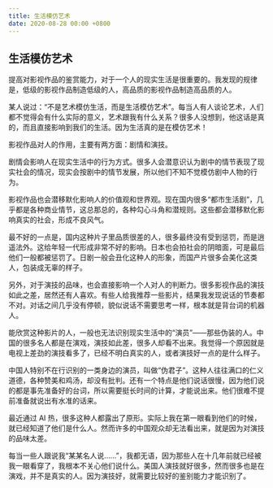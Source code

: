 ```yaml
---
title: 生活模仿艺术
date: 2020-08-28 00:00 +0800
---
```


## 生活模仿艺术

提高对影视作品的鉴赏能力，对于一个人的现实生活是很重要的。我发现的规律是，低级的影视作品制造低级的人，高品质的影视作品制造高品质的人。

某人说过：“不是艺术模仿生活，而是生活模仿艺术”。每当人有人谈论艺术，人们都不觉得会有什么实际的意义，艺术跟我有什么关系？很多人没想到，他这话是真的，而且直接影响到我们的生活。因为生活真的是在模仿艺术！

影视作品对人的作用，主要有两方面：剧情和演技。

剧情会影响人在现实生活中的行为方式。很多人会潜意识认为剧中的情节表现了现实社会的情况，现实会按剧中的情节发展，所以他们不知不觉模仿剧中人物的行为。

影视作品也会潜移默化影响人的价值观和世界观。现在国内很多“都市生活剧”，几乎都是各种商业情节，这总那总的，各种勾心斗角和潜规则。这些都会潜移默化影响真实的社会，形成不良风气。

最不好的一点是，国内这种片子里品质很差的人，很多最终没有受到惩罚，而是逍遥法外。这给年轻一代形成非常不好的影响。日本也会拍社会的阴暗面，可是最后他们一般都被惩罚了。日剧一般会丑化这种人的形象，而国产片很多会美化这类人，包装成无辜的样子。

另外，对于演技的品味，也会直接影响一个人对人的判断力。很多影视作品的演技如此之差，居然还有人喜欢。有些人给我推荐一些影片，结果我发现说话的节奏都不对。对话之间几乎没有停顿，貌似说话不需要思考一样，根本就是背台词的机器人。

能欣赏这种影片的人，一般也无法识别现实生活中的“演员”——那些伪装的人。中国的很多名人都是在演戏，演技如此差，很多人却看不出来。我觉得一个原因就是电视上差劲的演技看多了，已经不明白真实的人，或者演技好一点的是什么样子。

中国人特别不在行识别的一类身边的演员，叫做“伪君子”。这种人往往满口的仁义道德，各种赞美和鸡汤，却没有批判。还有一个特点是他们说话很慢，因为他们说的都是事先准备好的台词，所以需要挺长时间的计算，才能说出来。他们很难不提前准备就说出有水准的话来。

最近通过 AI 热，很多这种人都露出了原形。实际上我在第一眼看到他们的时候，就已经知道了他们是什么人。然而许多的中国观众却无法看出来，就是因为对演技的品味太差。

每当一些人跟说我“某某名人说……”，我都无语，因为那些人在十几年前就已经被我一眼看穿了，我根本不关心他们说什么。美国人演技就好很多，然而很多也是在演戏，并不是真实的人。因为演技好，就需要比较好的鉴别能力才能识别了。